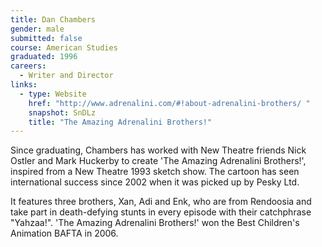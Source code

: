 ```yaml
---
title: Dan Chambers
gender: male
submitted: false
course: American Studies 
graduated: 1996
careers: 
  - Writer and Director
links: 
  - type: Website 
    href: "http://www.adrenalini.com/#!about-adrenalini-brothers/ "
    snapshot: SnDLz
    title: "The Amazing Adrenalini Brothers!"
---
```


Since graduating, Chambers has worked with New Theatre friends Nick Ostler and Mark Huckerby to create 'The Amazing Adrenalini Brothers!', inspired from a New Theatre 1993 sketch show. The cartoon has seen international success since 2002 when it was picked up by Pesky Ltd. 

It features three brothers, Xan, Adi and Enk, who are from Rendoosia and take part in death-defying stunts in every episode with their catchphrase "Yahzaa!". 'The Amazing Adrenalini Brothers!' won the Best Children's Animation BAFTA in 2006.